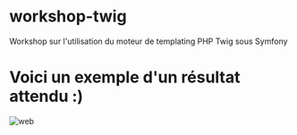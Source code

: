 # workshop-twig
Workshop sur l'utilisation du moteur de templating PHP Twig sous Symfony 

# Voici un exemple d'un résultat attendu :)

![web](https://github.com/simplon-boulogne/workshop-twig/blob/master/web/screens/aper%C3%A7u.png)
